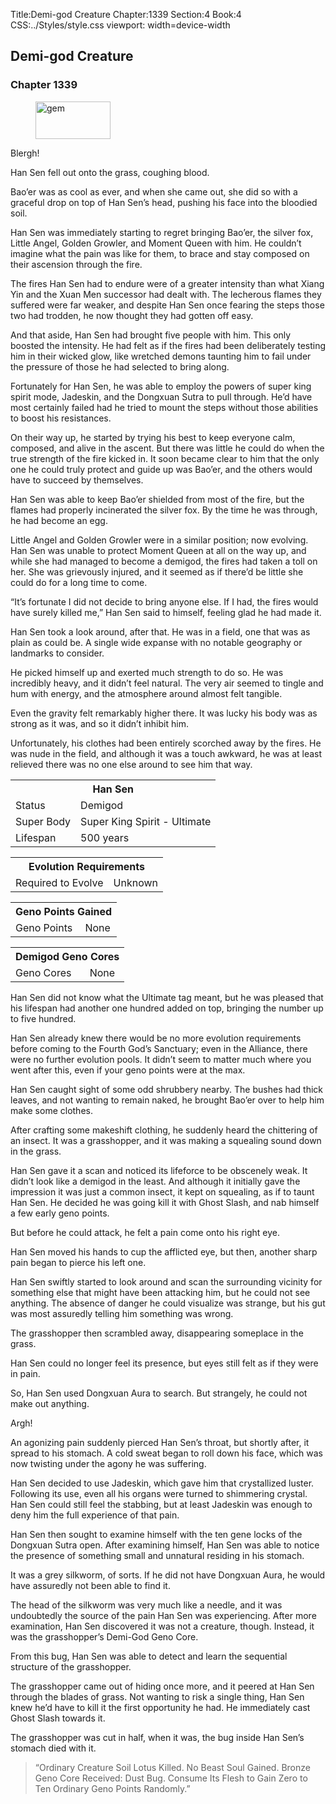 Title:Demi-god Creature 
Chapter:1339 
Section:4 
Book:4 
CSS:../Styles/style.css 
viewport: width=device-width
  
## Demi-god Creature
### Chapter 1339
  
<figure>
	<img src="../Images/gem.gif" alt="gem" id="gem" width="120" height="60" />
</figure>
  

  
  Blergh!

Han Sen fell out onto the grass, coughing blood.

Bao’er was as cool as ever, and when she came out, she did so with a graceful drop on top of Han Sen’s head, pushing his face into the bloodied soil.

Han Sen was immediately starting to regret bringing Bao’er, the silver fox, Little Angel, Golden Growler, and Moment Queen with him. He couldn’t imagine what the pain was like for them, to brace and stay composed on their ascension through the fire.

The fires Han Sen had to endure were of a greater intensity than what Xiang Yin and the Xuan Men successor had dealt with. The lecherous flames they suffered were far weaker, and despite Han Sen once fearing the steps those two had trodden, he now thought they had gotten off easy.

And that aside, Han Sen had brought five people with him. This only boosted the intensity. He had felt as if the fires had been deliberately testing him in their wicked glow, like wretched demons taunting him to fail under the pressure of those he had selected to bring along.

Fortunately for Han Sen, he was able to employ the powers of super king spirit mode, Jadeskin, and the Dongxuan Sutra to pull through. He’d have most certainly failed had he tried to mount the steps without those abilities to boost his resistances.

On their way up, he started by trying his best to keep everyone calm, composed, and alive in the ascent. But there was little he could do when the true strength of the fire kicked in. It soon became clear to him that the only one he could truly protect and guide up was Bao’er, and the others would have to succeed by themselves.

Han Sen was able to keep Bao’er shielded from most of the fire, but the flames had properly incinerated the silver fox. By the time he was through, he had become an egg.

Little Angel and Golden Growler were in a similar position; now evolving. Han Sen was unable to protect Moment Queen at all on the way up, and while she had managed to become a demigod, the fires had taken a toll on her. She was grievously injured, and it seemed as if there’d be little she could do for a long time to come.

“It’s fortunate I did not decide to bring anyone else. If I had, the fires would have surely killed me,” Han Sen said to himself, feeling glad he had made it.

Han Sen took a look around, after that. He was in a field, one that was as plain as could be. A single wide expanse with no notable geography or landmarks to consider.

He picked himself up and exerted much strength to do so. He was incredibly heavy, and it didn’t feel natural. The very air seemed to tingle and hum with energy, and the atmosphere around almost felt tangible.

Even the gravity felt remarkably higher there. It was lucky his body was as strong as it was, and so it didn’t inhibit him.

Unfortunately, his clothes had been entirely scorched away by the fires. He was nude in the field, and although it was a touch awkward, he was at least relieved there was no one else around to see him that way.

<div class="tables">
	<table class="status">
	<tr>
		<th colspan="2">Han Sen</th>
	</tr><tr>
		<td>Status</td>
			<td>Demigod</td>
		</tr><tr>
		<td>Super Body</td>
			<td>Super King Spirit - Ultimate</td>
		</tr><tr>
		<td>Lifespan</td>
			<td>500 years</td>
		</tr>
	</table>
	<!-- Han Sen: Super Body Super King Spirit – Ultimate -->
	<!-- Level: Demi-God -->
	<!-- Lifespan: 500 -->	
	<table class="geno-r">
			<tr>
				<th colspan="2">Evolution Requirements</th>
			</tr><tr>
				<td>Required to Evolve</td>
				<td>Unknown</td>
			</tr>
	</table>
	<!-- Evolution Requirements: None -->
	<table class="geno">
		<tr>
			<th colspan="2">Geno Points Gained</th>
		</tr><tr>
			<td>Geno Points</td>
			<td>None</td>
		</tr>
	</table>
	<!-- Geno Points: None -->
	<table class="geno">
		<tr>
			<th colspan="2">Demigod Geno Cores</th>
		</tr><tr>
			<td>Geno Cores</td>
			<td>None</td>
		</tr>
	</table>
	<!-- Demi-God Geno Cores: None-->
</div>

Han Sen did not know what the Ultimate tag meant, but he was pleased that his lifespan had another one hundred added on top, bringing the number up to five hundred.

Han Sen already knew there would be no more evolution requirements before coming to the Fourth God’s Sanctuary; even in the Alliance, there were no further evolution pools. It didn’t seem to matter much where you went after this, even if your geno points were at the max.

Han Sen caught sight of some odd shrubbery nearby. The bushes had thick leaves, and not wanting to remain naked, he brought Bao’er over to help him make some clothes.

After crafting some makeshift clothing, he suddenly heard the chittering of an insect. It was a grasshopper, and it was making a squealing sound down in the grass.

Han Sen gave it a scan and noticed its lifeforce to be obscenely weak. It didn’t look like a demigod in the least. And although it initially gave the impression it was just a common insect, it kept on squealing, as if to taunt Han Sen. He decided he was going kill it with Ghost Slash, and nab himself a few early geno points.

But before he could attack, he felt a pain come onto his right eye.

Han Sen moved his hands to cup the afflicted eye, but then, another sharp pain began to pierce his left one.

Han Sen swiftly started to look around and scan the surrounding vicinity for something else that might have been attacking him, but he could not see anything. The absence of danger he could visualize was strange, but his gut was most assuredly telling him something was wrong.

The grasshopper then scrambled away, disappearing someplace in the grass.

Han Sen could no longer feel its presence, but eyes still felt as if they were in pain.

So, Han Sen used Dongxuan Aura to search. But strangely, he could not make out anything.

Argh!

An agonizing pain suddenly pierced Han Sen’s throat, but shortly after, it spread to his stomach. A cold sweat began to roll down his face, which was now twisting under the agony he was suffering.

Han Sen decided to use Jadeskin, which gave him that crystallized luster. Following its use, even all his organs were turned to shimmering crystal. Han Sen could still feel the stabbing, but at least Jadeskin was enough to deny him the full experience of that pain.

Han Sen then sought to examine himself with the ten gene locks of the Dongxuan Sutra open. After examining himself, Han Sen was able to notice the presence of something small and unnatural residing in his stomach.

It was a grey silkworm, of sorts. If he did not have Dongxuan Aura, he would have assuredly not been able to find it.

The head of the silkworm was very much like a needle, and it was undoubtedly the source of the pain Han Sen was experiencing. After more examination, Han Sen discovered it was not a creature, though. Instead, it was the grasshopper’s Demi-God Geno Core.

From this bug, Han Sen was able to detect and learn the sequential structure of the grasshopper.

The grasshopper came out of hiding once more, and it peered at Han Sen through the blades of grass. Not wanting to risk a single thing, Han Sen knew he’d have to kill it the first opportunity he had. He immediately cast Ghost Slash towards it.

The grasshopper was cut in half, when it was, the bug inside Han Sen’s stomach died with it.

> “Ordinary Creature Soil Lotus Killed. No Beast Soul Gained. Bronze Geno Core Received: Dust Bug. Consume Its Flesh to Gain Zero to Ten Ordinary Geno Points Randomly.”
